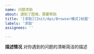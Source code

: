 ```yaml
---
name: 问题求助
about: 遇到了困难，需要帮助
title: '[求助][Init/Api/Browser模式]标题'
labels: '求助'
assignees: ''

---
```


**描述情况**
对你遇到的问题的清晰简洁的描述
